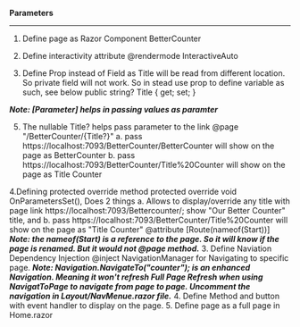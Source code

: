 **Parameters**
***

1. Define page as Razor Component BetterCounter

2. Define interactivity attribute
@rendermode InteractiveAuto

3. Define Prop instead of Field as Title will be read from different location. So private field will not work. So in stead use prop to define variable as such, see below
    public string? Title { get; set; }
	
***Note: [Parameter] helps in passing values as paramter***

5. The nullable Title? helps pass parameter to the link
	@page "/BetterCounter/{Title?}"
	a. pass https://localhost:7093/BetterCounter/BetterCounter
	will show on the page as BetterCounter
	b. pass https://localhost:7093/BetterCounter/Title%20Counter
	will show on the page as Title Counter
	 
	
4.Defining protected override method
protected override void OnParametersSet(), Does 2 things
	a. Allows to display/override any title with page link
	https://localhost:7093/Bettercounter/; show "Our Better Counter" title, and
	b. pass https://localhost:7093/BetterCounter/Title%20Counter
	will show on the page as "Title Counter"
	@attribute [Route(nameof(Start))]
***Note: the nameof(Start) is a reference to the page. So it will know if the page is renamed. But it would not @page method.***
3. Define Naviation Dependency Injection
@inject NavigationManager for Navigating to specific page.
***Note: Navigation.NavigateTo("counter"); is an enhanced Navigation. Meaning it won't refresh Full Page Refresh when using NavigatToPage to navigate from page to page. Uncomment the navigation in Layout/NavMenue.razor file.***
4. Define Method and button with event handler to display on the page.
5. Define page as a full page in Home.razor
